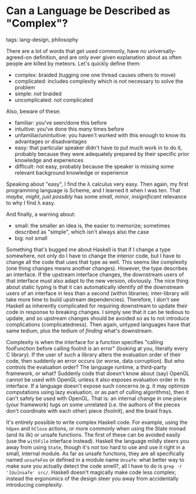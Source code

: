 # Can a Language be Described as "Complex"?

tags: lang-design, philosophy

There are a lot of words that get used commonly, have no universally-agreed-on definition, and are only ever given explanation about as often people are killed by meteors.
Let's quickly define them:

  * complex: braided (tugging one one thread causes others to move)
  * complicated: includes complexity which is not necessary to solve the problem
  * simple: _not_ braided
  * uncomplicated: _not_ complicated

Also, beware of these:

  * familiar: you've seen/done this before
  * intuitive: you've done this _many_ times before
  * unfamiliar/unintuitive: you haven't worked with this enough to know its advantages or disadvantages
  * easy: that particular speaker didn't have to put much work in to do it, probably because they were adequately prepared by their specific prior knowledge and experiences
  * difficult: not easy, probably because the speaker is missing some relevant background knowledge or experience

Speaking about "easy", I find the λ calculus very easy.
Then again, my first programming language is Scheme, and I learned it when I was ten.
That _maybe_, _might_, _just possibly_ has some _small_, _minor_, _insignificant_ relevance to why I find λ easy.

And finally, a warning about:

  * small: the smaller an idea is, the easier to memorize; sometimes described as "simple", which isn't always also the case
  * big: not small

Something that's bugged me about Haskell is that if I change a type somewhere, not only do I have to change the interior code, but I have to change all the code that uses that type as well.
This seems like complexity (one thing changes means another changes).
However, the type describes an interface. If the upstream interface changes, the downstream users of that interface must also adapt to the new version, obviously.
The nice thing about static typing is that it can automatically identify _all_ the downstream users of an interface in less than a second (within libraries; inter-library will take more time to build upstream dependencies).
Therefore, I don't see Haskell as inherently complicated for requiring downstream to update their code in response to breaking changes.
I simply see that it can be tedious to update, and so upstream changes should be avoided so as to not introduce complications (complicatedness).
Then again, untyped languages have that same tedium,
  plus the tedium of _finding_ what's downstream.

Complexity is when the interface for a function specifies "calling fooFunction before calling fooInit is an error" (looking at you, literally every C library).
If the user of such a library alters the evaluation order of their code, then suddenly an error occurs (or worse, data corruption).
But who controls the evaluation order? The language runtime, a third-party framework, or what?
Suddenly code that doesn't know about (say) OpenGL cannot be used with OpenGL unless it also exposes evaluation order in its interface.
If a language doesn't expose such concerns (e.g. it may optimize computations using lazy evaluation, or as part of culling algorithms), then it can't safely be used with OpenGL.
That is: an internal change in one piece (your framework) tugs on some unrelated (i.e. the authors of the pieces don't coordinate with each other) piece (fooInit), and the braid frays.

It's entirely possible to write complex Haskell code.
For example, using the `hOpen` and `hClose` actions, or more commonly when using the State monad (and its ilk) or unsafe functions.
The first of these can be avoided easily (use the `withFile` interface instead).
Haskell the language mildly steers you away from using `State`, though it's not too hard to use and use it right in a small, internal module.
As far as unsafe functions, they are all specifically named `unsafeFoo` or defined in a module name `Unsafe`: what better way to make sure you actually detect the code smell?, all I have to do is `grep -r '[Uu]nsafe' src/`.
Haskell doesn't magically make code less complex; instead the ergonomics of the design steer you away from accidentally introducing complexity.
